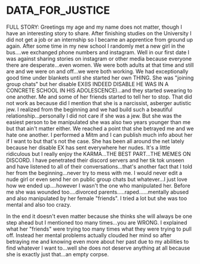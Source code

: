 # DATA_FOR_JUSTICE
FULL STORY:
Greetings my age and my name does not matter, though I have an interesting story to share. After finishing studies on the University I did not get a job or an internship so I became an apprentice from ground up again. After some time in my new school I randomly met a new girl in the bus....we exchanged phone numbers and instagram. Well in our first date I was against sharing stories on instagram or other media because everyone there are desperate...even women. We were both adults at that time and still are and we were on and off...we were both working. We had exceptionally good time under blankets until she started her own THING. She was "joining group chats" but her disable EX(IS INDEED DISABLE HE WAS IN A CONCRETE SCHOOL IN HIS ADOLESCENCE)...and they started swearing to one another. Me and some of her friends started to tell her to stop. That did not work as because did I mention that she is a narcissist, asberger autistic jew. I realized from the beginning and we had build such a beautiful relationship...personally I did not care if she was a jew. But she was the easiest person to be manipulated she was also two years younger than me but that ain't matter either. We reached a point that she betrayed me and we hate one another. I performed a Mitm and I can publish much info about her if I want to but that's not the case. She has been all around the net lately because her disable EX has sent everywhere her nudes. It's a little ridiculous but I really enjoy the KARMA...THE BEST PART...THE MEMES ON DISCORD. I have penetrated their discord servers and her tik tok unseen and have listened to all of their conversations...that's another fact that I told her from the beginning...never try to mess with me. I would never edit a nude girl or even send her on public group chats but whatever...I just love how we ended up....however I wasn't the one who manipulated her. Before me she was wounded too....divorced parents.....raped......mentally abused and also manipulated by her female "friends". I tried a lot but she was too mental and also too crazy.

In the end it doesn't even matter because she thinks she will always be one step ahead but I mentioned too many times...you are WRONG. I explained what her "friends" were trying too many times what they were trying to pull off. Instead her mental problems actually clouded her mind so after betraying me and knowing even more about her past due to my abilities to find whatever I want to...well she does not deserve anything at all because she is exactly just that...an empty corpse.
